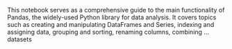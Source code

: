 This notebook serves as a comprehensive guide to the main functionality of Pandas, the widely-used Python library for data analysis. 
It covers topics such as creating and manipulating DataFrames and Series, indexing and assigning data, grouping and sorting, renaming columns, combining ... datasets
